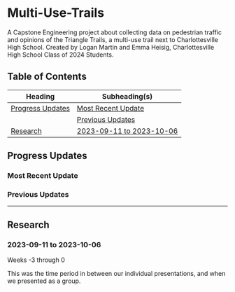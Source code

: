 # Multi-Use-Trails

A Capstone Engineering project about collecting data on pedestrian traffic and opinions of the Triangle Trails, a multi-use trail next to Charlottesville High School. Created by Logan Martin and Emma Heisig, Charlottesville High School Class of 2024 Students.

## Table of Contents

| Heading                               | Subheading(s)                                         |
| ------------------------------------- | ----------------------------------------------------- |
| [Progress Updates](#progress-updates) | [Most Recent Update](#most-recent-update)             |
|                                       | [Previous Updates](#previous-updates)                 |
| [Research](#research)                 | [2023-09-11 to 2023-10-06](#2023-09-11-to-2023-10-06) |

## Progress Updates

### Most Recent Update

### Previous Updates

---

## Research

### 2023-09-11 to 2023-10-06

Weeks -3 through 0

This was the time period in between our individual presentations, and when we presented as a group.
